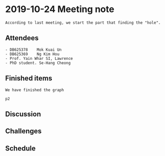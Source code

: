 # 2019-10-24 Meeting note
    According to last meeting, we start the part that finding the "hole". 
## Attendees
    - DB625378    Mok Kuai Un
    - DB625369    Ng Kim Hou
    - Prof. Yain Whar SI, Lawrence
    - PhD student. Se-Hang Cheong

## Finished items
    We have finished the graph
    
    p2
## Discussion
    
## Challenges

## Schedule


